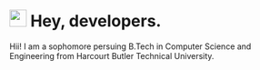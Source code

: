 <h1><img src="https://emojis.slackmojis.com/emojis/images/1531849430/4246/blob-sunglasses.gif?1531849430" width="30"/> Hey, developers.</h1>

<p>Hii! I am a sophomore persuing B.Tech in Computer Science and Engineering from Harcourt Butler Technical University.
  
  
  
<!--
**khushishikhu/khushishikhu** is a ✨ _special_ ✨ repository because its `README.md` (this file) appears on your GitHub profile.

